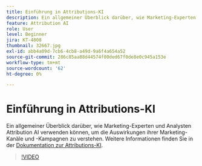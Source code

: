```yaml
---
title: Einführung in Attributions-KI
description: Ein allgemeiner Überblick darüber, wie Marketing-Experten und Analysten Attribution AI verwenden können, um die Auswirkungen ihrer Marketing-Kanäle und -Kampagnen zu verstehen.
feature: Attribution AI
role: User
level: Beginner
jira: KT-4808
thumbnail: 32667.jpg
exl-id: abb4a09d-7cb6-4cb8-a49d-9a6f4a654a52
source-git-commit: 286c85aa88d44574f00ded67f0de8e0c945a153e
workflow-type: tm+mt
source-wordcount: '62'
ht-degree: 0%

---
```


# Einführung in Attributions-KI

Ein allgemeiner Überblick darüber, wie Marketing-Experten und Analysten Attribution AI verwenden können, um die Auswirkungen ihrer Marketing-Kanäle und -Kampagnen zu verstehen. Weitere Informationen finden Sie in der [Dokumentation zur Attributions-KI](https://experienceleague.adobe.com/docs/experience-platform/intelligent-services/attribution-ai/overview.html).

>[!VIDEO](https://video.tv.adobe.com/v/32667?learn=on&enablevpops)
